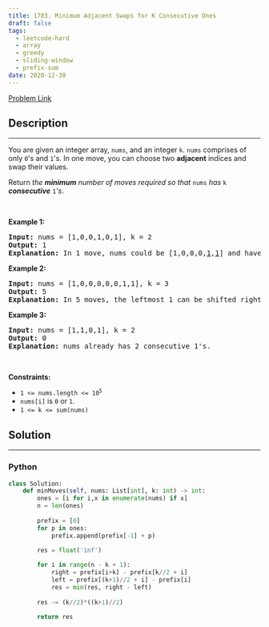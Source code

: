 ```yaml
---
title: 1703. Minimum Adjacent Swaps for K Consecutive Ones
draft: false
tags: 
  - leetcode-hard
  - array
  - greedy
  - sliding-window
  - prefix-sum
date: 2020-12-30
---
```


[Problem Link](https://leetcode.com/problems/minimum-adjacent-swaps-for-k-consecutive-ones/)

## Description

---
<p>You are given an integer array, <code>nums</code>, and an integer <code>k</code>. <code>nums</code> comprises of only <code>0</code>&#39;s and <code>1</code>&#39;s. In one move, you can choose two <strong>adjacent</strong> indices and swap their values.</p>

<p>Return <em>the <strong>minimum</strong> number of moves required so that </em><code>nums</code><em> has </em><code>k</code><em> <strong>consecutive</strong> </em><code>1</code><em>&#39;s</em>.</p>

<p>&nbsp;</p>
<p><strong class="example">Example 1:</strong></p>

<pre>
<strong>Input:</strong> nums = [1,0,0,1,0,1], k = 2
<strong>Output:</strong> 1
<strong>Explanation:</strong> In 1 move, nums could be [1,0,0,0,<u>1</u>,<u>1</u>] and have 2 consecutive 1&#39;s.
</pre>

<p><strong class="example">Example 2:</strong></p>

<pre>
<strong>Input:</strong> nums = [1,0,0,0,0,0,1,1], k = 3
<strong>Output:</strong> 5
<strong>Explanation:</strong> In 5 moves, the leftmost 1 can be shifted right until nums = [0,0,0,0,0,<u>1</u>,<u>1</u>,<u>1</u>].
</pre>

<p><strong class="example">Example 3:</strong></p>

<pre>
<strong>Input:</strong> nums = [1,1,0,1], k = 2
<strong>Output:</strong> 0
<strong>Explanation:</strong> nums already has 2 consecutive 1&#39;s.
</pre>

<p>&nbsp;</p>
<p><strong>Constraints:</strong></p>

<ul>
	<li><code>1 &lt;= nums.length &lt;= 10<sup>5</sup></code></li>
	<li><code>nums[i]</code> is <code>0</code> or <code>1</code>.</li>
	<li><code>1 &lt;= k &lt;= sum(nums)</code></li>
</ul>


## Solution

---
### Python
``` py title='minimum-adjacent-swaps-for-k-consecutive-ones'
class Solution:
    def minMoves(self, nums: List[int], k: int) -> int:
        ones = [i for i,x in enumerate(nums) if x]
        n = len(ones)
        
        prefix = [0]
        for p in ones:
            prefix.append(prefix[-1] + p)
            
        res = float('inf')

        for i in range(n - k + 1):
            right = prefix[i+k] - prefix[k//2 + i]
            left = prefix[(k+1)//2 + i] - prefix[i]
            res = min(res, right - left)
        
        res -= (k//2)*((k+1)//2)
        
        return res
```

